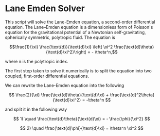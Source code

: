 # Lane Emden Solver

This script will solve the Lane-Emden equation, a second-order differential equation. The Lane–Emden equation is a dimensionless form of Poisson's equation for the gravitational potential of a Newtonian self-gravitating, spherically symmetric, polytropic fluid.
The equation is

$$\frac{1}{\xi} \frac{\text{d}}{\text{d}\xi} \left( \xi^2 \frac{\text{d}\theta}{\text{d}\xi^2}\right) = - \theta^n,$$

where n is the polytropic index.

The first step taken to solve it numerically is to split the equation into two coupled, first-order differential equations.

We can rewrite the Lane-Emden equation into the following 

$$ \frac{2}{\xi} \frac{\text{d}\theta}{\text{d}\xi} + \frac{\text{d}^2\theta}{\text{d}\xi^2} = -\theta^n $$

and split it in the following way

$$ 1) \quad \frac{\text{d}\theta}{\text{d}\xi} = - \frac{\phi}{\xi^2} $$

$$ 2) \quad \frac{\text{d}\phi}{\text{d}\xi} = \theta^n \xi^2 $$
